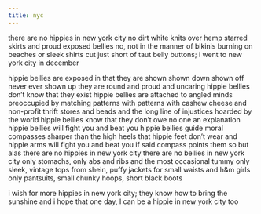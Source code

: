 ```yaml
---
title: nyc
---
```

there are no hippies in new york city
no dirt white knits over hemp starred skirts
and proud exposed bellies
no, not in the manner of bikinis burning on beaches
or sleek shirts cut just short of taut belly buttons;
i went to new york city in december

hippie bellies are exposed in that they are 
shown
shown down shown off never ever shown up
they are round and proud and uncaring
hippie bellies don’t know that they exist
hippie bellies are attached to angled minds preoccupied by
matching patterns with patterns 
with cashew cheese and non-profit thrift stores 
and beads and the long 
line of injustices hoarded by the world
hippie bellies know that they don’t owe no one
an explanation
hippie bellies will fight you and beat you
hippie bellies guide moral compasses sharper than the high 
heels that hippie feet don’t wear and hippie arms will fight you 
and beat you if said compass points them so but alas
there are no hippies in new york city
there are no bellies
in new york city
only stomachs, only abs and ribs and the most occasional tummy
only sleek, vintage tops from shein,
puffy jackets for small waists and h&m girls
only pantsuits, small chunky hoops, short black boots

i wish for more hippies in new york city; they know how to bring 
the sunshine and i hope that one day, I can be a hippie in new york 
city too